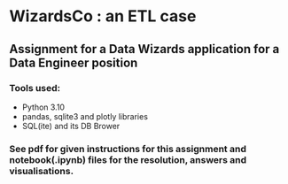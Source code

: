 # WizardsCo : an ETL case

## Assignment for a Data Wizards application for a Data Engineer position

### Tools used:

- Python 3.10
- pandas, sqlite3 and plotly libraries
- SQL(ite) and its DB Brower

### See pdf for given instructions for this assignment and notebook(.ipynb) files for the resolution, answers and visualisations.
